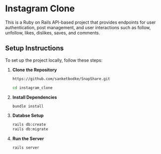 # Instagram Clone

This is a Ruby on Rails API-based project that provides endpoints for user authentication, post management, and user interactions such as follow, unfollow, likes, dislikes, saves, and comments.

## Setup Instructions

To set up the project locally, follow these steps:

1. **Clone the Repository**

   ```bash
   https://github.com/sanketbodke/SnapShare.git
   ```

   ```bash
   cd instagram_clone
   ```

2. **Install Dependencies**
   ```bash
   bundle install
   ```
3. **Databse Setup**
   ```bash
   rails db:create
   rails db:migrate
   ```
4. **Run the Server**
   ```bash
   rails server
   ```
